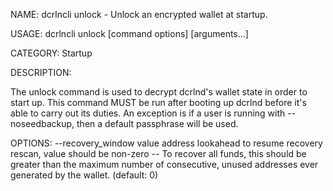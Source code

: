 NAME:
   dcrlncli unlock - Unlock an encrypted wallet at startup.

USAGE:
   dcrlncli unlock [command options] [arguments...]

CATEGORY:
   Startup

DESCRIPTION:
   
  The unlock command is used to decrypt dcrlnd's wallet state in order to
  start up. This command MUST be run after booting up dcrlnd before it's
  able to carry out its duties. An exception is if a user is running with
  --noseedbackup, then a default passphrase will be used.
  

OPTIONS:
   --recovery_window value  address lookahead to resume recovery rescan, value should be non-zero --  To recover all funds, this should be greater than the maximum number of consecutive, unused addresses ever generated by the wallet. (default: 0)
   
